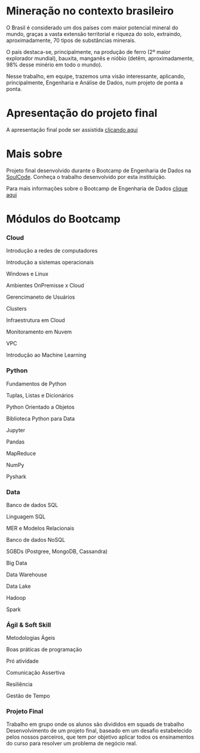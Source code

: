 # Mineração no contexto brasileiro

O Brasil é considerado um dos países com maior potencial mineral do mundo, graças a vasta extensão territorial e riqueza do solo, extraindo, aproximadamente, 70 tipos de substâncias minerais. 

O país destaca-se, principalmente, na produção de ferro (2º maior explorador mundial), bauxita, manganês e nióbio (detêm, aproximadamente, 98% desse minério em todo o mundo). 

Nesse trabalho, em equipe, trazemos uma visão interessante, aplicando, principalmente, Engenharia e Análise de Dados, num projeto de ponta a ponta.

# Apresentação do projeto final

A apresentação final pode ser assistida [clicando aqui](https://drive.google.com/file/d/1WpOGz0puDpvDWFCe7pRHyrhE14z6BuhE/view?usp=sharing)

# Mais sobre

Projeto final desenvolvido durante o Bootcamp de Engenharia de Dados na [SoulCode](https://soulcode.com/). Conheça o trabalho desenvolvido por esta instituição.

Para mais informações sobre o Bootcamp de Engenharia de Dados [clique aqui](https://soulcode.com/curso-engenharia-de-dados)

# Módulos do Bootcamp

### Cloud

Introdução a redes de computadores

Introdução a sistemas operacionais

Windows e Linux

Ambientes OnPremisse x Cloud

Gerencimaneto de Usuários

Clusters

Infraestrutura em Cloud

Monitoramento em Nuvem

VPC

Introdução ao Machine Learning

### Python

Fundamentos de Python

Tuplas, Listas e Dicionários

Python Orientado a Objetos

Biblioteca Python para Data

Jupyter

Pandas

MapReduce

NumPy

Pyshark


### Data

Banco de dados SQL

Linguagem SQL

MER e Modelos Relacionais

Banco de dados NoSQL

SGBDs (Postgree, MongoDB, Cassandra)

Big Data

Data Warehouse

Data Lake

Hadoop

Spark


### Ágil & Soft Skill

Metodologias Ágeis

Boas práticas de programação

Pró atividade

Comunicação Assertiva

Resiliência

Gestão de Tempo


### Projeto Final
Trabalho em grupo onde os alunos são divididos em squads de trabalho
Desenvolvimento de um projeto final, baseado em um desafio estabelecido pelos nossos parceiros, que tem por objetivo aplicar todos os ensinamentos do curso para resolver um problema de negócio real.

